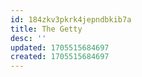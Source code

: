 ```yaml
---
id: 184zkv3pkrk4jepndbkib7a
title: The Getty
desc: ''
updated: 1705515684697
created: 1705515684697
---
```

